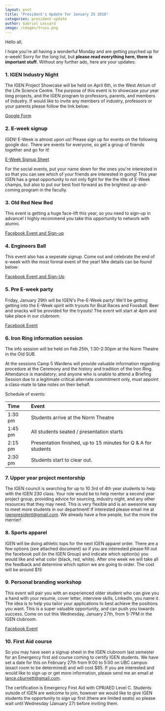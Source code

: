 ```yaml
---
layout: post
title: "President's Update for January 25 2016"
categories: president-update
author: Gabriel Lessard
image: /images/truss.png
---
```



Hello all,

I hope you're all having a wonderful Monday and are getting psyched up for e-week! Sorry for the long list, but **please read everything here, there is important stuff.** Without any further ado, here are your updates:


### 1. IGEN Industry Night

The IGEN Project Showcase will be held on April 6th, in the West Atrium of the Life Science Centre. The purpose of this event is to showcase your year long projects, and the IGEN program to professors, parents, and members of Industry. If would like to invite any members of industry, professors or your parents please follow the link below:

[Google Form](https://docs.google.com/forms/d/1Fkmx8XejUMCXYncjDd-y5PuJqL6lJNO34NexxZtli3Q/viewform)


### 2. E-week signup

IGEN! E-Week is almost upon us! Please sign up for events on the following google doc. There are events for everyone, so get a group of friends together and go for it!

[E-Week Signup Sheet](https://drive.google.com/folderview?id=0B7XREd5s2s9ob1ZWSzhPV3RWajg&usp=drive_web)

For the social events, put your name down for the ones you're interested in so that you can see which of your friends are interested in going! This year IGEN has a great opportunity to not only fight for the the title of E-Week champs, but also to put our best foot forward as the brightest up-and-coming program in the faculty.


### 3. Old Red New Red

This event is getting a huge face-lift this year, so you need to sign-up in advance! I highly recommend you take this opportunity to network with alumni.

[Facebook Event and Sign-up](https://www.facebook.com/events/1515702418726437/)


### 4. Engineers Ball

This event also has a seperate signup. Come out and celebrate the end of e-week with the most formal event of the year! Mre details can be found below:

[Facebook Event and Sign-Up](https://www.facebook.com/events/610760795729347/)


### 5. Pre E-week party

Friday, January 29th will be IGEN's Pre-E-Week party! We'll be getting getting into the E-Week spirit with tryouts for Boat Races and Foosball. Beer and snacks will be provided for the tryouts! The event will start at 4pm and take place in our clubroom.

[Facebook Event](https://www.facebook.com/events/433342116875290/)


### 6. Iron Ring information session

The info session will be held on Feb 25th, 1:30-2:30pm at the Norm Theatre in the Old SUB.

At the sessions Camp 5 Wardens will provide valuable information regarding procedure at the Ceremony and the history and tradition of the Iron Ring. Attendance is mandatory;  and anyone who is unable to attend a Briefing Session due to a legitimate critical alternate commitment only, must appoint a class-mate to take notes on their behalf.

Schedule of events:

Time | Event
:-----|:-----
1:30 pm | Students arrive at the Norm Theatre  
1:45 pm | All students seated / presentation starts
2:15 pm | Presentation finished, up to 15 minutes for Q & A for students
2:30 pm |Students start to clear out.



### 7. Upper year project mentorship

The IGEN council is searching for up to 10 3rd of 4th year students to help with the IGEN 230 class. Your role would be to help mentor a second year project group, providing advice for sourcing, industry night, and any other resources that they may need. This is very flexible and is an awesome way to meet more students in our department! If interested please email me at igenpresident@gmail.com. We already have a few people, but the more the merrier!


### 8. Sports apparel

IGEN will be doing athletic tops for the next IGEN apparel order. There are a few options (see attached document) so if you are interested please fill out the facebook poll (in the IGEN Group) and indicate which option(s) you would like and what color (black, red, white). After one week we will take all the feedback and determine which option we are going to order. The cost will be around $15

### 9. Personal branding workshop

This event will pair you with an experienced older student who can give you a hand with your resume, cover letter, interview skills, LinkedIn, you name it. The idea is to help you tailor your applications to best achieve the positions you want. This is a super valuable opportunity, and can push you towards success. Come on out this Wednesday, January 27th, from 5-7PM in the IGEN clubroom.

[Facebook Event](https://www.facebook.com/events/1695228674051828/)


### 10. First Aid course

So you may have seen a signup sheet in the IGEN clubroom last semester for an Emergency first aid course coming to certify IGEN students. We have set a date for this on February 27th from 9:00 to 5:00 on UBC campus (exact room to be determined) and will cost $85. If you are interested and would like to sign up or get more information, please send me an email at lance.cburnett@gmail.com.

The certification is Emergency First Aid with CPR/AED Level C.
Students outside of IGEN are welcome to join, however we would like to give IGEN students the opportunity to sign up first (there are limited seats) so please wait until Wednesday (January 27) before inviting them.
